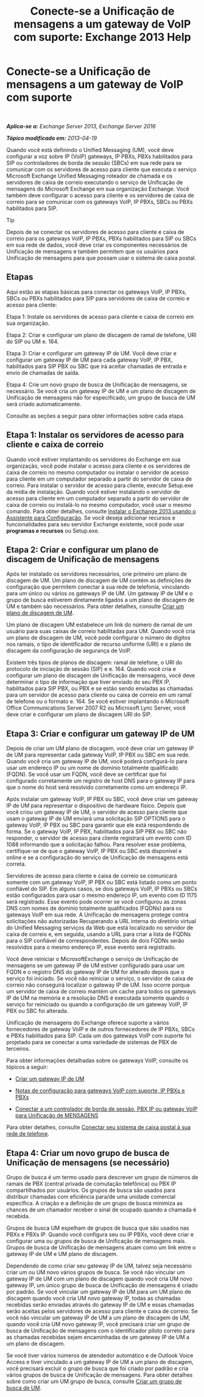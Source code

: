 ﻿---
title: 'Conecte-se a Unificação de mensagens a um gateway de VoIP com suporte: Exchange 2013 Help'
TOCTitle: Conecte-se a Unificação de mensagens a um gateway de VoIP com suporte
ms:assetid: b8dfc8bd-2ee5-418d-b0a4-4fa2ec7e2a2e
ms:mtpsurl: https://technet.microsoft.com/pt-br/library/Bb124360(v=EXCHG.150)
ms:contentKeyID: 50556267
ms.date: 05/22/2018
mtps_version: v=EXCHG.150
ms.translationtype: MT
---

# Conecte-se a Unificação de mensagens a um gateway de VoIP com suporte

 

_**Aplica-se a:** Exchange Server 2013, Exchange Server 2016_

_**Tópico modificado em:** 2013-04-19_

Quando você está definindo o Unified Messaging (UM), você deve configurar a voz sobre IP (VoIP) gateways, IP PBXs, PBXs habilitados para SIP ou controladores de borda de sessão (SBCs) em sua rede para se comunicar com os servidores de acesso para cliente que executa o serviço Microsoft Exchange Unified Messaging roteador de chamada e os servidores de caixa de correio executando o serviço de Unificação de mensagens do Microsoft Exchange em sua organização Exchange. Você também deve configurar o acesso para cliente e os servidores de caixa de correio para se comunicar com os gateways VoIP, IP PBXs, SBCs ou PBXs habilitados para SIP.


> [!TIP]
> Depois de se conectar os servidores de acesso para cliente e caixa de correio para os gateways VoIP, IP PBXs, PBXs habilitados para SIP ou SBCs em sua rede de dados, você deve criar os componentes necessários de Unificação de mensagens e também permitem que os usuários para Unificação de mensagens para que possam usar o sistema de caixa postal.



## Etapas

Aqui estão as etapas básicas para conectar os gateways VoIP, IP PBXs, SBCs ou PBXs habilitados para SIP para servidores de caixa de correio e acesso para cliente:

Etapa 1: Instale os servidores de acesso para cliente e caixa de correio em sua organização.

Etapa 2: Criar e configurar um plano de discagem de ramal de telefone, URI do SIP ou UM e. 164.

Etapa 3: Criar e configurar um gateway IP de UM. Você deve criar e configurar um gateway IP de UM para cada gateway VoIP, IP PBX, habilitados para SIP PBX ou SBC que irá aceitar chamadas de entrada e envio de chamadas de saída.

Etapa 4: Crie um novo grupo de busca de Unificação de mensagens, se necessário. Se você cria um gateway IP de UM e um plano de discagem de Unificação de mensagens não for especificado, um grupo de busca de UM será criado automaticamente.

Consulte as seções a seguir para obter informações sobre cada etapa.

## Etapa 1: Instalar os servidores de acesso para cliente e caixa de correio

Quando você estiver implantando os servidores do Exchange em sua organização, você pode instalar o acesso para cliente e os servidores de caixa de correio no mesmo computador ou instalar o servidor de acesso para cliente em um computador separado a partir do servidor de caixa de correio. Para instalar o servidor de acesso para cliente, execute Setup.exe da mídia de instalação. Quando você estiver instalando o servidor de acesso para cliente em um computador separado a partir do servidor de caixa de correio ou instalá-lo no mesmo computador, você usar o mesmo comando. Para obter detalhes, consulte [Instalar o Exchange 2013 usando o Assistente para Configuração](install-exchange-2013-using-the-setup-wizard-exchange-2013-help.md). Se você deseja adicionar recursos e funcionalidades para seu servidor Exchange existente, você pode usar **programas e recursos** ou Setup.exe.

## Etapa 2: Criar e configurar um plano de discagem de Unificação de mensagens

Após ter instalado os servidores necessários, crie primeiro um plano de discagem de UM. Um plano de discagem de UM contém as definições de configuração que permitem conectar à sua rede de telefonia, vinculando para um único ou vários os gateways IP de UM. Um gateway IP de UM e o grupo de busca estiverem diretamente ligados a um plano de discagem de UM e também são necessários. Para obter detalhes, consulte [Criar um plano de discagem de UM](create-a-um-dial-plan-exchange-2013-help.md).

Um plano de discagem UM estabelece um link do número de ramal de um usuário para suas caixas de correio habilitadas para UM. Quando você cria um plano de discagem de UM, você pode configurar o número de dígitos nos ramais, o tipo de identificador de recurso uniforme (URI) e o plano de discagem da configuração de segurança de VoIP.

Existem três tipos de planos de discagem: ramal de telefone, o URI do protocolo de iniciação de sessão (SIP) e e. 164. Quando você cria e configurar um plano de discagem de Unificação de mensagens, você deve determinar o tipo de informação que tiver enviado do seu PBX IP, habilitados para SIP PBX, ou PBX e se estão sendo enviadas as chamadas para um servidor de acesso para cliente ou caixa de correio em um ramal de telefone ou o formato e. 164. Se você estiver implantando o Microsoft Office Communications Server 2007 R2 ou Microsoft Lync Server, você deve criar e configurar um plano de discagem URI do SIP.

## Etapa 3: Criar e configurar um gateway IP de UM

Depois de criar um UM plano de discagem, você deve criar um gateway IP de UM para representar cada gateway VoIP, IP PBX ou SBC em sua rede. Quando você cria um gateway IP de UM, você poderá configurá-lo para usar um endereço IP ou um nome de domínio totalmente qualificado (FQDN). Se você usar um FQDN, você deve se certificar que foi configurado corretamente um registro de host DNS para o gateway IP para que o nome do host será resolvido corretamente como um endereço IP.

Após instalar um gateway VoIP, IP PBX ou SBC, você deve criar um gateway IP de UM para representar o dispositivo de hardware físico. Depois que você criou um gateway IP de UM, o servidor de acesso para cliente que usam o gateway IP de UM enviará uma solicitação SIP OPTIONS para o gateway VoIP, IP PBX ou SBC para garantir que ele está respondendo de forma. Se o gateway VoIP, IP PBX, habilitados para SIP PBX ou SBC não responder, o servidor de acesso para cliente registrará um evento com ID 1088 informando que a solicitação falhou. Para resolver esse problema, certifique-se de que o gateway VoIP, IP PBX ou SBC está disponível e online e se a configuração do serviço de Unificação de mensagens está correta.

Servidores de acesso para cliente e caixa de correio se comunicará somente com um gateway VoIP, IP PBX ou SBC está listado como um ponto confiável do SIP. Em alguns casos, se dois gateways VoIP, IP PBXs ou SBCs estão configurados para usar o mesmo endereço IP, um evento com ID 1175 será registrado. Esse evento pode ocorrer se você configurou as zonas DNS com nomes de domínio totalmente qualificados (FQDNs) para os gateways VoIP em sua rede. A Unificação de mensagens protege contra solicitações não autorizadas Recuperando a URL interna do diretório virtual do Unified Messaging serviços da Web que está localizado no servidor de caixa de correio e, em seguida, usando a URL para criar a lista de FQDNs para o SIP confiável de correspondentes. Depois de dois FQDNs serão resolvidos para o mesmo endereço IP, esse evento será registrado.

Você deve reiniciar o MicrosoftExchange o serviço de Unificação de mensagens se um gateway IP de UM estiver configurado para usar um FQDN e o registro DNS do gateway IP de UM for alterado depois que o serviço foi iniciado. Se você não reiniciar o serviço, o servidor de caixa de correio não conseguirá localizar o gateway IP de UM. Isso ocorre porque um servidor de caixa de correio mantém um cache para todos os gateways IP de UM na memória e a resolução DNS é executada somente quando o serviço for reiniciado ou quando a configuração de um gateway VoIP, IP PBX ou SBC foi alterada.

Unificação de mensagens do Exchange oferece suporte a vários fornecedores de gateway VoIP e de outros fornecedores de IP PBXs, SBCs e PBXs habilitados para SIP. Cada um dos gateways VoIP com suporte foi projetado para se conectar a uma variedade de sistemas de PBX de terceiros.

Para obter informações detalhadas sobre os gateways VoIP, consulte os tópicos a seguir:

  - [Criar um gateway IP de UM](create-a-um-ip-gateway-exchange-2013-help.md)

  - [Notas de configuração para gateways VoIP com suporte, IP PBXs e PBXs](configuration-notes-for-supported-voip-gateways-ip-pbxs-and-pbxs-exchange-2013-help.md)

  - [Conectar a um controlador de borda de sessão, PBX IP ou gateway VoIP para Unificação de MENSAGENS](connect-a-voip-gateway-ip-pbx-or-session-border-controller-to-um-exchange-2013-help.md)

Para obter detalhes, consulte [Conectar seu sistema de caixa postal à sua rede de telefone](connect-your-voice-mail-system-to-your-telephone-network-exchange-2013-help.md).

## Etapa 4: Criar um novo grupo de busca de Unificação de mensagens (se necessário)

Grupo de busca é um termo usado para descrever um grupo de números de ramais de PBX (central privada de comutação telefônica) ou PBX IP compartilhados por usuários. Os grupos de busca são usados para distribuir chamadas com eficiência para/de uma unidade comercial específica. A criação e a definição de um grupo de busca minimiza as chances de um chamador receber o sinal de ocupado quando a chamada é recebida.

Grupos de busca UM espelham de grupos de busca que são usados nas PBXs e PBXs IP. Quando você configura seu ou IP PBXs, você deve criar e configurar uma ou grupos de busca de Unificação de mensagens mais. Grupos de busca de Unificação de mensagens atuam como um link entre o gateway IP de UM e UM plano de discagem.

Dependendo de como criar seu gateway IP de UM, talvez seja necessário criar um ou UM novo vários grupos de busca. Se você não vincular um gateway IP de UM com um plano de discagem quando você cria UM novo gateway IP, um único grupo de busca de Unificação de mensagens é criado por padrão. Se você vincular um gateway IP de UM para um UM plano de discagem quando você cria UM novo gateway IP, todas as chamadas recebidas serão enviadas através do gateway IP de UM e essas chamadas serão aceitas pelos servidores de acesso para cliente e caixa de correio. Se você não vincular um gateway IP de UM a um plano de discagem de UM, quando você cria UM novo gateway IP, você precisará criar um grupo de busca de Unificação de mensagens com o identificador piloto correto para as chamadas recebidas sejam encaminhadas de um gateway IP de UM a um plano de discagem.

Se você tiver vários números de atendedor automático e de Outlook Voice Access e tiver vinculado a um gateway IP de UM a um plano de discagem, você precisará excluir o grupo de busca que foi criado por padrão e cria vários grupos de busca de Unificação de mensagens. Para obter detalhes sobre como criar um UM grupo de busca, consulte [Criar um grupo de busca de UM](create-a-um-hunt-group-exchange-2013-help.md).

